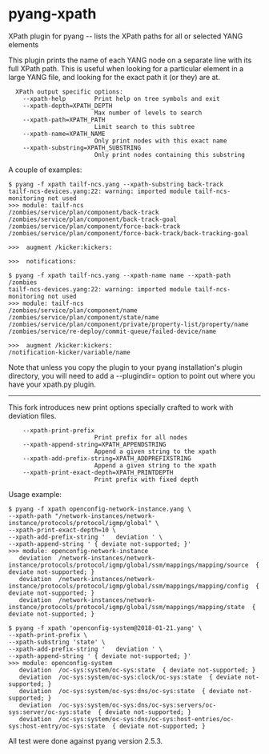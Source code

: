 # pyang-xpath

XPath plugin for pyang
 -- lists the XPath paths for all or selected YANG elements

This plugin prints the name of each YANG node on a separate line with
its full XPath path. This is useful when looking for a particular 
element in a large YANG file, and looking for the exact path it
(or they) are at.

```
  XPath output specific options:
    --xpath-help        Print help on tree symbols and exit
    --xpath-depth=XPATH_DEPTH
                        Max number of levels to search
    --xpath-path=XPATH_PATH
                        Limit search to this subtree
    --xpath-name=XPATH_NAME
                        Only print nodes with this exact name
    --xpath-substring=XPATH_SUBSTRING
                        Only print nodes containing this substring
```

A couple of examples:

```
$ pyang -f xpath tailf-ncs.yang --xpath-substring back-track
tailf-ncs-devices.yang:22: warning: imported module tailf-ncs-monitoring not used
>>> module: tailf-ncs
/zombies/service/plan/component/back-track
/zombies/service/plan/component/back-track-goal
/zombies/service/plan/component/force-back-track
/zombies/service/plan/component/force-back-track/back-tracking-goal

>>>  augment /kicker:kickers:

>>>  notifications:
```

```
$ pyang -f xpath tailf-ncs.yang --xpath-name name --xpath-path /zombies
tailf-ncs-devices.yang:22: warning: imported module tailf-ncs-monitoring not used
>>> module: tailf-ncs
/zombies/service/plan/component/name
/zombies/service/plan/component/state/name
/zombies/service/plan/component/private/property-list/property/name
/zombies/service/re-deploy/commit-queue/failed-device/name

>>>  augment /kicker:kickers:
/notification-kicker/variable/name
```

Note that unless you copy the plugin to your pyang installation's 
plugin directory, you will need to add a --plugindir= option to
point out where you have your xpath.py plugin.


---

This fork introduces new print options specially crafted to work with 
deviation files.

```
    --xpath-print-prefix
                        Print prefix for all nodes
    --xpath-append-string=XPATH_APPENDSTRING
                        Append a given string to the xpath
    --xpath-add-prefix-string=XPATH_ADDPREFIXSTRING
                        Append a given string to the xpath
    --xpath-print-exact-depth=XPATH_PRINTDEPTH
                        Print prefix with fixed depth
```
Usage example:
```
$ pyang -f xpath openconfig-network-instance.yang \
--xpath-path "/network-instances/network-instance/protocols/protocol/igmp/global" \
--xpath-print-exact-depth=10 \
--xpath-add-prefix-string '   deviation ' \
--xpath-append-string ' { deviate not-supported; }'
>>> module: openconfig-network-instance
   deviation  /network-instances/network-instance/protocols/protocol/igmp/global/ssm/mappings/mapping/source  { deviate not-supported; }
   deviation  /network-instances/network-instance/protocols/protocol/igmp/global/ssm/mappings/mapping/config  { deviate not-supported; }
   deviation  /network-instances/network-instance/protocols/protocol/igmp/global/ssm/mappings/mapping/state  { deviate not-supported; }

```

```
$ pyang -f xpath 'openconfig-system@2018-01-21.yang' \
--xpath-print-prefix \
--xpath-substring 'state' \
--xpath-add-prefix-string '   deviation ' \
--xpath-append-string ' { deviate not-supported; }'
>>> module: openconfig-system
   deviation  /oc-sys:system/oc-sys:state  { deviate not-supported; }
   deviation  /oc-sys:system/oc-sys:clock/oc-sys:state  { deviate not-supported; }
   deviation  /oc-sys:system/oc-sys:dns/oc-sys:state  { deviate not-supported; }
   deviation  /oc-sys:system/oc-sys:dns/oc-sys:servers/oc-sys:server/oc-sys:state  { deviate not-supported; }
   deviation  /oc-sys:system/oc-sys:dns/oc-sys:host-entries/oc-sys:host-entry/oc-sys:state  { deviate not-supported; }
```

All test were done against pyang version 2.5.3.
